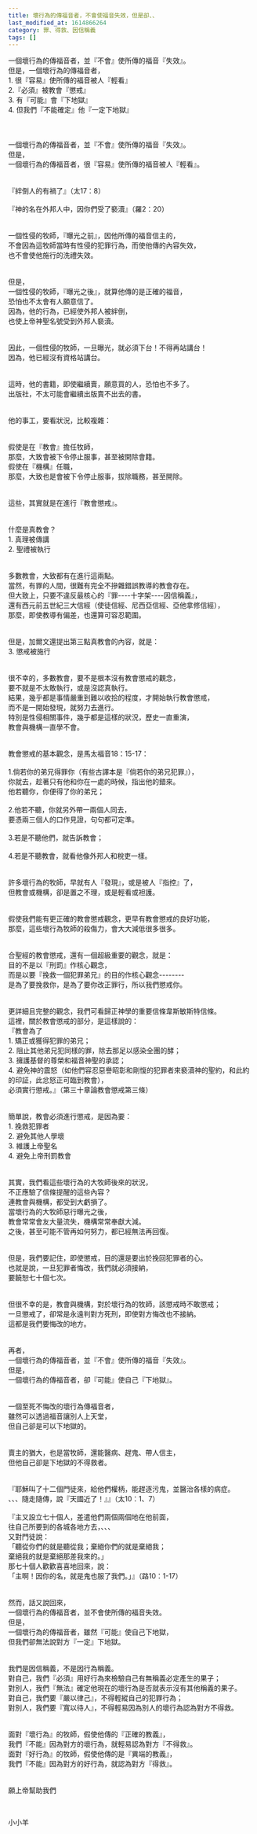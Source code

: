 ```yaml
---
title: 壞行為的傳福音者，不會使福音失效，但是卻、、
last_modified_at: 1614866264
category: 罪、得救、因信稱義
tags: []
---
```


<div>一個壞行為的傳福音者，並『不會』使所傳的福音『失效』。</div>

<div>但是，一個壞行為的傳福音者，</div>

<div>1.<span style="white-space:pre"> </span>很『容易』使所傳的福音被人『輕看』</div>

<div>2.<span style="white-space:pre">『</span>必須』被教會『懲戒』</div>

<div>3.<span style="white-space:pre"> </span>有『可能』會『下地獄』</div>

<div>4.<span style="white-space:pre"> </span>但我們『不能確定』他『一定下地獄』</div>

<div>&nbsp;</div>

<div>&nbsp;</div>

<div>&nbsp;</div>

<div>一個壞行為的傳福音者，並『不會』使所傳的福音『失效』。</div>

<div>但是，</div>

<div>一個壞行為的傳福音者，很『容易』使所傳的福音被人『輕看』。</div>

<div>&nbsp;</div>

<div>&nbsp;</div>

<div>『絆倒人的有禍了』（太17：8）</div>

<div>&nbsp;</div>

<div>『神的名在外邦人中，因你們受了褻瀆』（羅2：20）</div>

<div>&nbsp;</div>

<div>&nbsp;</div>

<div>一個性侵的牧師，『曝光之前』，因他所傳的福音信主的，</div>

<div>不會因為這牧師當時有性侵的犯罪行為，而使他傳的內容失效，</div>

<div>也不會使他施行的洗禮失效。</div>

<div>&nbsp;</div>

<div>&nbsp;</div>

<div>但是，</div>

<div>一個性侵的牧師，『曝光之後』，就算他傳的是正確的福音，</div>

<div>恐怕也不太會有人願意信了。</div>

<div>因為，他的行為，已經使外邦人被絆倒，</div>

<div>也使上帝神聖名號受到外邦人褻瀆。</div>

<div>&nbsp;</div>

<div>&nbsp;</div>

<div>因此，一個性侵的牧師，一旦曝光，就必須下台！不得再站講台！</div>

<div>因為，他已經沒有資格站講台。</div>

<div>&nbsp;</div>

<div>&nbsp;</div>

<div>這時，他的書籍，即使繼續賣，願意買的人，恐怕也不多了。</div>

<div>出版社，不太可能會繼續出版賣不出去的書。</div>

<div>&nbsp;</div>

<div>&nbsp;</div>

<div>他的事工，要看狀況，比較複雜：</div>

<div>&nbsp;</div>

<div>&nbsp;</div>

<div>假使是在『教會』擔任牧師，</div>

<div>那麼，大致會被下令停止服事，甚至被開除會籍。</div>

<div>假使在『機構』任職，</div>

<div>那麼，大致也是會被下令停止服事，拔除職務，甚至開除。</div>

<div>&nbsp;</div>

<div>&nbsp;</div>

<div>這些，其實就是在進行『教會懲戒』。</div>

<div>&nbsp;</div>

<div>&nbsp;</div>

<div>什麼是真教會？</div>

<div>1.<span style="white-space:pre"> </span>真理被傳講</div>

<div>2.<span style="white-space:pre"> </span>聖禮被執行</div>

<div>&nbsp;</div>

<div>&nbsp;</div>

<div>多數教會，大致都有在進行這兩點。</div>

<div>當然，有罪的人間，很難有完全不摻雜錯誤教導的教會存在。</div>

<div>但大致上，只要不違反最核心的『罪----十字架----因信稱義』，</div>

<div>還有西元前五世紀三大信經（使徒信經、尼西亞信經、亞他拿修信經），</div>

<div>那麼，即使教導有偏差，也還算可容忍範圍。</div>

<div>&nbsp;</div>

<div>&nbsp;</div>

<div>但是，加爾文還提出第三點真教會的內容，就是：</div>

<div>3.<span style="white-space:pre"> </span>懲戒被施行</div>

<div>&nbsp;</div>

<div>&nbsp;</div>

<div>很不幸的，多數教會，要不是根本沒有教會懲戒的觀念，</div>

<div>要不就是不太敢執行，或是沒認真執行。</div>

<div>結果，幾乎都是事情嚴重到難以收拾的程度，才開始執行教會懲戒，</div>

<div>而不是一開始發現，就努力去進行。</div>

<div>特別是性侵相關事件，幾乎都是這樣的狀況，歷史一直重演，</div>

<div>教會與機構一直學不會。</div>

<div>&nbsp;</div>

<div>&nbsp;</div>

<div>教會懲戒的基本觀念，是馬太福音18：15-17：</div>

<div>&nbsp;</div>

<div>1.倘若你的弟兄得罪你（有些古譯本是『倘若你的弟兄犯罪』），</div>

<div>你就去，趁著只有他和你在一處的時候，指出他的錯來。</div>

<div>他若聽你，你便得了你的弟兄；</div>

<div>&nbsp;</div>

<div>2.他若不聽，你就另外帶一兩個人同去，</div>

<div>要憑兩三個人的口作見證，句句都可定準。</div>

<div>&nbsp;</div>

<div>3.若是不聽他們，就告訴教會；</div>

<div>&nbsp;</div>

<div>4.若是不聽教會，就看他像外邦人和稅吏一樣。</div>

<div>&nbsp;</div>

<div>&nbsp;</div>

<div>許多壞行為的牧師，早就有人『發現』，或是被人『指控』了，</div>

<div>但教會或機構，卻是置之不理，或是輕看或袒護。</div>

<div>&nbsp;</div>

<div>&nbsp;</div>

<div>假使我們能有更正確的教會懲戒觀念，更早有教會懲戒的良好功能，</div>

<div>那麼，這些壞行為牧師的殺傷力，會大大減低很多很多。</div>

<div>&nbsp;</div>

<div>&nbsp;</div>

<div>合聖經的教會懲戒，還有一個超級重要的觀念，就是：</div>

<div>目的不是以『刑罰』作核心觀念，</div>

<div>而是以要『挽救一個犯罪弟兄』的目的作核心觀念--------</div>

<div>是為了要挽救你，是為了要你改正罪行，所以我們懲戒你。</div>

<div>&nbsp;</div>

<div>&nbsp;</div>

<div>更詳細且完整的觀念，我們可看歸正神學的重要信條韋斯敏斯特信條。</div>

<div>這裡，關於教會懲戒的部分，是這樣說的：</div>

<div>『教會為了</div>

<div>1. 矯正或獲得犯罪的弟兄；</div>

<div>2. 阻止其他弟兄犯同樣的罪，除去那足以感染全團的酵；</div>

<div>3. 擁護基督的尊榮和福音神聖的承認；</div>

<div>4. 避免神的震怒（如他們容忍惡譽昭彰和剛愎的犯罪者來褻瀆神的聖約，和此約的印証，此忿怒正可臨到教會），</div>

<div>必須實行懲戒。』（第三十章論教會懲戒第三條）</div>

<div>&nbsp;</div>

<div>&nbsp;</div>

<div>簡單說，教會必須進行懲戒，是因為要：</div>

<div>1.<span style="white-space:pre"> </span>挽救犯罪者</div>

<div>2.<span style="white-space:pre"> </span>避免其他人學壞</div>

<div>3.<span style="white-space:pre"> </span>維護上帝聖名</div>

<div>4.<span style="white-space:pre"> </span>避免上帝刑罰教會</div>

<div>&nbsp;</div>

<div>&nbsp;</div>

<div>其實，我們看這些壞行為的大牧師後來的狀況，</div>

<div>不正應驗了信條提醒的這些內容？</div>

<div>連教會與機構，都受到大虧損了。</div>

<div>當壞行為的大牧師惡行曝光之後，</div>

<div>教會常常會友大量流失，機構常常奉獻大減。</div>

<div>之後，甚至可能不管再如何努力，都已經無法再回復。</div>

<div>&nbsp;</div>

<div>&nbsp;</div>

<div>但是，我們要記住，即使懲戒，目的還是要出於挽回犯罪者的心。</div>

<div>也就是說，一旦犯罪者悔改，我們就必須接納，</div>

<div>要饒恕七十個七次。</div>

<div>&nbsp;</div>

<div>&nbsp;</div>

<div>但很不幸的是，教會與機構，對於壞行為的牧師，該懲戒時不敢懲戒；</div>

<div>一旦懲戒了，卻常是永遠判對方死刑，即使對方悔改也不接納。</div>

<div>這都是我們要悔改的地方。</div>

<div>&nbsp;</div>

<div>&nbsp;</div>

<div>再者，</div>

<div>一個壞行為的傳福音者，並『不會』使所傳的福音『失效』。</div>

<div>但是，</div>

<div>一個壞行為的傳福音者，卻『可能』使自己『下地獄』。</div>

<div>&nbsp;</div>

<div>&nbsp;</div>

<div>一個至死不悔改的壞行為傳福音者，</div>

<div>雖然可以透過福音讓別人上天堂，</div>

<div>但自己卻是可以下地獄的。</div>

<div>&nbsp;</div>

<div>&nbsp;</div>

<div>賣主的猶大，也是當牧師，還能醫病、趕鬼、帶人信主，</div>

<div>但他自己卻是下地獄的不得救者。</div>

<div>&nbsp;</div>

<div>&nbsp;</div>

<div>『耶穌叫了十二個門徒來，給他們權柄，能趕逐污鬼，並醫治各樣的病症。</div>

<div>、、、隨走隨傳，說『天國近了！』』（太10：1、7）</div>

<div>&nbsp;</div>

<div>『主又設立七十個人，差遣他們兩個兩個地在他前面，</div>

<div>往自己所要到的各城各地方去，、、、</div>

<div>又對門徒說：</div>

<div>「聽從你們的就是聽從我；棄絕你們的就是棄絕我；</div>

<div>棄絕我的就是棄絕那差我來的。」</div>

<div>那七十個人歡歡喜喜地回來，說：</div>

<div>「主啊！因你的名，就是鬼也服了我們。」』（路10：1-17）</div>

<div>&nbsp;</div>

<div>&nbsp;</div>

<div>然而，話又說回來，</div>

<div>一個壞行為的傳福音者，並不會使所傳的福音失效。</div>

<div>但是，</div>

<div>一個壞行為的傳福音者，雖然『可能』使自己下地獄，</div>

<div>但我們卻無法說對方『一定』下地獄。</div>

<div>&nbsp;</div>

<div>&nbsp;</div>

<div>我們是因信稱義，不是因行為稱義。</div>

<div>對自己，我們『必須』用好行為來檢驗自己有無稱義必定產生的果子；</div>

<div>對別人，我們『無法』確定他現在的壞行為是否就表示沒有其他稱義的果子。</div>

<div>對自己，我們要『嚴以律己』，不得輕縱自己的犯罪行為；</div>

<div>對別人，我們要『寬以待人』，不得輕易因為別人的壞行為認為對方不得救。</div>

<div>&nbsp;</div>

<div>&nbsp;</div>

<div>面對『壞行為』的牧師，假使他傳的『正確的教義』，</div>

<div>我們『不能』因為對方的壞行為，就輕易認為對方『不得救』。</div>

<div>面對『好行為』的牧師，假使他傳的是『異端的教義』，</div>

<div>我們『不能』因為對方的好行為，就認為對方『得救』。</div>

<div>&nbsp;</div>

<div>&nbsp;</div>

<div>願上帝幫助我們</div>

<p>&nbsp;</p>

<p>小小羊</p>

